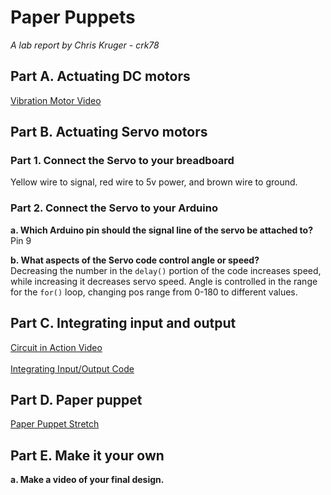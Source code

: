 # Paper Puppets

*A lab report by Chris Kruger - crk78*

## Part A. Actuating DC motors

<a href="https://youtu.be/oduniCfF61g">Vibration Motor Video</a>

## Part B. Actuating Servo motors

### Part 1. Connect the Servo to your breadboard<BR>

Yellow wire to signal, red wire to 5v power, and brown wire to ground. 

### Part 2. Connect the Servo to your Arduino

**a. Which Arduino pin should the signal line of the servo be attached to?**<BR>
 Pin 9

**b. What aspects of the Servo code control angle or speed?**<BR>
Decreasing the number in the `delay()` portion of the code increases speed, while increasing it decreases servo speed. Angle is controlled in the range for the `for()` loop, changing pos range from 0-180 to different values.

## Part C. Integrating input and output<BR>

<a href="https://youtu.be/k8WhCB4AeVo">Circuit in Action Video</a><BR><BR>
<a href="https://github.com/ckruger0/IDD-Fa18-Lab4/blob/master/integrating_input_output.ino">Integrating Input/Output Code</a>

## Part D. Paper puppet

<a href="https://youtu.be/airvcMBmlfs">Paper Puppet Stretch</a>

## Part E. Make it your own

**a. Make a video of your final design.**
 
